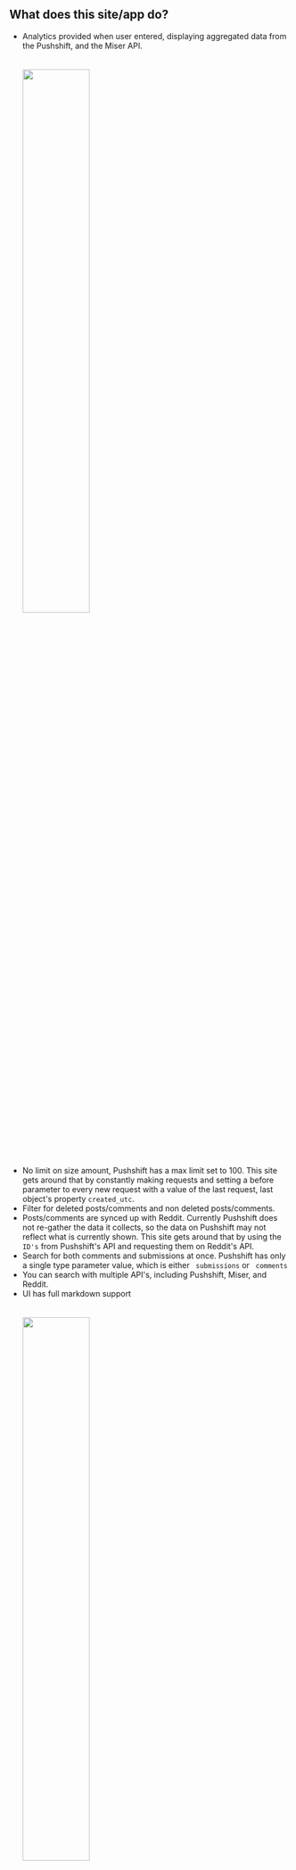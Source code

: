 <ins> <h2> What does this site/app do? </h2></ins>
<ul> <li> Analytics provided when user entered, displaying aggregated data from the Pushshift, and the Miser API.
  </li>
  <br/>  <br/>

<img src="https://media.giphy.com/media/18AgCwgX85s1WdVrrp/giphy.gif" width="50%" height="50%" />
<br/>  <br/>

<li> No limit on size amount, Pushshift has a max limit set to 100. This site gets around that by constantly making requests and setting a before parameter to every new request with a value of the last request, last object's property <code>created_utc</code>.
 <li> Filter for deleted posts/comments and non deleted posts/comments.
 <li> Posts/comments are synced up with Reddit. Currently Pushshift does not re-gather the data it collects, so the data on Pushshift may not reflect what is currently shown. This site gets around that by using the <code>ID's</code> from Pushshift's API and requesting them on Reddit's API. </li>
  <li> Search for both comments and submissions at once. Pushshift has only a single type parameter value, which is either <code> submissions</code> or <code> comments</code></li>
  <li> You can search with multiple API's, including Pushshift, Miser, and Reddit. </li>
  <li> UI has full markdown support </li>  <br/>  <br/>

  <img src="https://media.giphy.com/media/W1Fa0nCPf79dEgkMpq/giphy.gif" width="50%" height="50%" />

</ul>








https://redditsearchtool.com/
